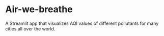 # Air-we-breathe
A Streamlit app that visualizes AQI values of different pollutants for many cities all over the world.
